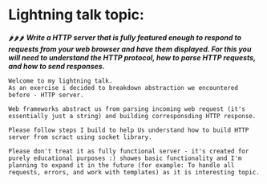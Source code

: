 # Lightning talk topic:
🌶️🌶️🌶️ ***Write a HTTP server that is fully featured enough to respond to requests from your web browser and have them displayed. For this you will need to understand the HTTP protocol, how to parse HTTP requests, and how to send responses.***

```
Welcome to my lightning talk.
As an exercise i decided to breakdown abstraction we encountered before - HTTP server.

Web frameworks abstract us from parsing incoming web request (it's 
essentially just a string) and building corresponsding HTTP response.

Please follow steps I build to help Us understand how to build HTTP server from scract using socket library.

Please don't treat it as fully functional server - it's created for purely educational purposes :) showes basic functionality and I'm planning to expand it in the future (for example: To handle all requests, errors, and work with templates) as it is interesting topic.

```